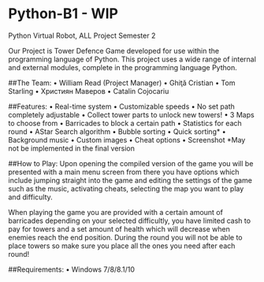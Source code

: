 # Python-B1 - WIP

Python Virtual Robot, ALL Project Semester 2

Our Project is Tower Defence Game developed for use within the programming language of Python. This project uses a wide range of internal and external modules, complete in the programming language Python. 

##The Team:
•	William Read (Project Manager)
•	Ghiţă Cristian
•	Tom Starling
•	Християн Маверов
•	Catalin Cojocariu

##Features:
•	Real-time system
•	Customizable speeds
•	No set path completely adjustable
•	Collect tower parts to unlock new towers!
•	3 Maps to choose from
•	Barricades to block a certain path
•	Statistics for each round 
•	AStar Search algorithm
•	Bubble sorting
•	Quick sorting*
•	Background music
•	Custom images
•	Cheat options
•	Screenshot
*May not be implemented in the final version

##How to Play:
Upon opening the compiled version of the game you will be presented with a main menu screen from there you have options which include jumping straight into the game and editing the settings of the game such as the music, activating cheats, selecting the map you want to play and difficulty.

When playing the game you are provided with a certain amount of barricades depending on your selected difficultly, you have limited cash to pay for towers and a set amount of health which will decrease when enemies reach the end position. During the round you will not be able to place towers so make sure you place all the ones you need after each round!

##Requirements:
•	Windows 7/8/8.1/10
